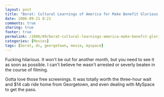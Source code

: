 ```yaml
---
layout: post
title: "Borat: Cultural Learnings of America for Make Benefit Glorious Nation of Kazakhstan"
date: 2006-09-21 0:21
comments: true
sharing: true
footer: true
permalink: /2006/09/borat-cultural-learnings-america-make-benefit-glorious-nation-kazakhstan
categories: [Movies]
tags: [borat, dc, georgetown, movie, myspace]
---
```

Fucking hilarious.  It won't be out for another month, but you need to see it as soon as possible.  I can't believe he wasn't arrested or severly beaten in the course of filming.

Gotta love those free screenings.  It was totally worth the three-hour wait and $14 cab ride home from Georgetown, and even dealing with MySpace to get the pass.
